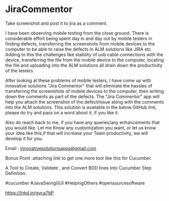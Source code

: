 # JiraCommentor
Take screenshot and post it to jira as a comment.


I have been observing mobile testing from the close ground. 
There is considerable effort being spent day in and day out by mobile testers in finding defects, transferring the screenshots from mobile devices to the 
computer to be able to raise the defects in ALM solutions like JIRA etc. 
Adding to this the challenges like stability of usb cable connections with the device, transferring the file from the mobile device to the computer,
locating the file and uploading into the ALM solutions all drain down the productivity of the testers.

After looking at these problems of mobile testers, I have come up with innovative solutions "Jira Commentor" that will eliminate the hassles of transferring 
the screenshots of mobile devices to the computer, then writing down the comments as part of the defects.
The "Jira Commentor" app will help you attach the screenshot of the defect/issue along with the comments into the ALM solutions. 
This solution is available in the below GitHub link, please do try and pass on a word about it, if you like it. 

Also do reach back to me, if you have any queries/any enhancements that you would like.
Let me Know any customization you want, or let us know your idea like this,if that will increase your Team productivity,
we will develop it for you.


Email : innovativesolutionsapps@gmail.com


Bonus Point :attaching link to get one more tool like this for Cucumber. 

A Tool to Create, Validate , and Convert BDD lines into Cucumber Step Definition.

#cucumber #JavaSwingGUI #HelpingOthers #opensourcesoftware

https://lnkd.in/gyca7bP



